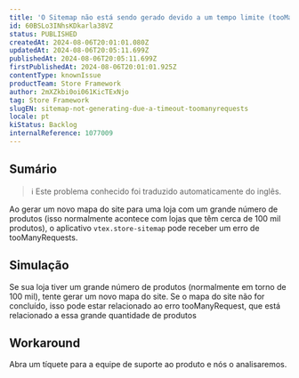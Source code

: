 ```yaml
---
title: 'O Sitemap não está sendo gerado devido a um tempo limite (tooManyRequests)'
id: 60BSLo3INhsKDkarla38VZ
status: PUBLISHED
createdAt: 2024-08-06T20:01:01.080Z
updatedAt: 2024-08-06T20:05:11.699Z
publishedAt: 2024-08-06T20:05:11.699Z
firstPublishedAt: 2024-08-06T20:01:01.925Z
contentType: knownIssue
productTeam: Store Framework
author: 2mXZkbi0oi061KicTExNjo
tag: Store Framework
slugEN: sitemap-not-generating-due-a-timeout-toomanyrequests
locale: pt
kiStatus: Backlog
internalReference: 1077009
---
```


## Sumário

>ℹ️ Este problema conhecido foi traduzido automaticamente do inglês.


Ao gerar um novo mapa do site para uma loja com um grande número de produtos (isso normalmente acontece com lojas que têm cerca de 100 mil produtos), o aplicativo `vtex.store-sitemap` pode receber um erro de tooManyRequests.

## Simulação


Se sua loja tiver um grande número de produtos (normalmente em torno de 100 mil), tente gerar um novo mapa do site. Se o mapa do site não for concluído, isso pode estar relacionado ao erro tooManyRequest, que está relacionado a essa grande quantidade de produtos

## Workaround


Abra um tíquete para a equipe de suporte ao produto e nós o analisaremos.





